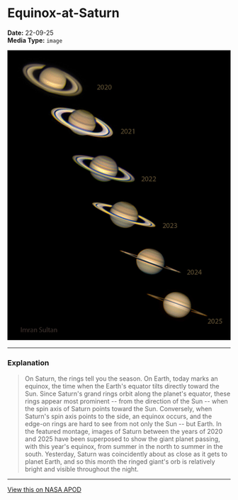 # Equinox-at-Saturn

**Date:** 22-09-25  
**Media Type:** `image`  

![Image](image.jpg)



---

### Explanation

> On Saturn, the rings tell you the season.  On Earth, today marks an equinox, the time when the Earth's equator tilts directly toward the Sun.  Since Saturn's grand rings orbit along the planet's equator, these rings appear most prominent -- from the direction of the Sun -- when the spin axis of Saturn points toward the Sun.  Conversely, when Saturn's spin axis points to the side, an equinox occurs, and the edge-on rings are hard to see from not only the Sun -- but Earth.  In the featured montage, images of Saturn between the years of 2020 and 2025 have been superposed to show the giant planet passing, with this year's equinox, from summer in the north to summer in the south.  Yesterday, Saturn was coincidently about as close as it gets to planet Earth, and so this month the ringed giant's orb is relatively bright and visible throughout the night.

---

[View this on NASA APOD](https://apod.nasa.gov/apod/astropix.html)
